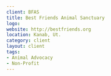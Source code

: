 ```yaml
---
client: BFAS
title: Best Friends Animal Sanctuary
logo: 
website: http://bestfriends.org 
location: Kanab, Ut.
category: client
layout: client
tags: 
- Animal Advocacy
- Non-Profit
---
```

